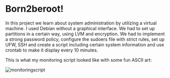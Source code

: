 # Born2beroot!

In this project we learn about system administration by utilizing a virtual machine. I used Debian without a graphical interface. We had to set up partitions in a certain way, using LVM and encryption. We had to implement a strong password policy, configure the sudoers file with strict rules, set up UFW, SSH and create a script including certain system information and use crontab to make it display every 10 minutes. 

This is what my monitoring script looked like with some fun ASCII art: 

![monitoringscript](https://user-images.githubusercontent.com/13866954/173668043-afabefc4-7849-48ed-a899-15d024c4bb8f.png)
